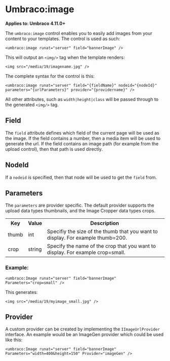# Umbraco:image

**Applies to: Umbraco 4.11.0+**

The `umbraco:image` control enables you to easily add images from your content to your templates. The control is used as such:

	<umbraco:image runat="server" field="bannerImage" />

This will output an `<img/>` tag when the template renders:

	<img src="/media/19/imagename.jpg" />

The complete syntax for the control is this:

	<umbraco:image runat="server" field="{fieldName}" nodeid="{nodeId}" parameters="{urlParameters}" provider="{providername}" />

All other attributes, such as `width|height|class` will be passed through to the generated `<img/>` tag.

## Field
The `field` attribute defines which field of the current page will be used as the image. If the field contains a number, then a media item will be used to generate the url. If the field contains an image path (for example from the upload control), then that path is used directly.

## NodeId
If a `nodeid` is specified, then that node will be used to get the `field` from.

## Parameters
The `parameters` are provider specific. The default provider supports the upload data types thumbnails, and the Image Cropper data types crops.

<table>
	<tr>
		<th>Key</th>
		<th>Value</th>
		<th>Description</th>
	</tr>
	<tr>
		<td>thumb</td>
		<td>int</td>
		<td>Specifiy the size of the thumb that you want to display. For example thumb=200.</td>
	</tr>
	<tr>
		<td>crop</td>
		<td>string</td>
		<td>Specify the name of the crop that you want to display. For example crop=small.</td>
	</tr>
</table>

### Example:

	<umbraco:Image runat="server" field="bannerImage" Parameters="crop=small" />

This generates:

	<img src="/media/19/myimage_small.jpg" />

## Provider
A custom provider can be created by implementing the `IImageUrlProvider` interface. An example would be an ImageGen provider which could be used like this:

	<umbraco:Image runat="server" field="bannerImage" Parameters="width=400&height=150" Provider="imageGen" />

